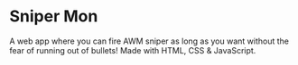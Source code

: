 # Sniper Mon
A web app where you can fire AWM sniper as long as you want without the fear of running out of bullets!  Made with HTML, CSS &amp; JavaScript.
